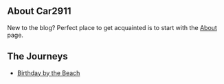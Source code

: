 ## About Car2911
New to the blog? Perfect place to get acquainted is to start with the [About](about) page.

## The Journeys
- [Birthday by the Beach](bytb.html)